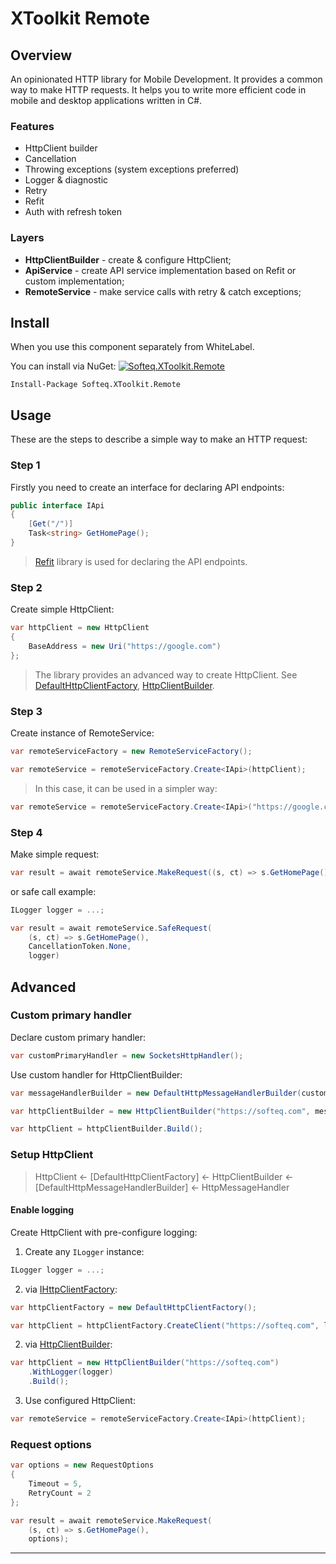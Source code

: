 # XToolkit Remote

## Overview

An opinionated HTTP library for Mobile Development. It provides a common way to make HTTP requests. It helps you to write more efficient code in mobile and desktop applications written in C#.

### Features

- HttpClient builder
- Cancellation
- Throwing exceptions (system exceptions preferred)
- Logger & diagnostic
- Retry
- Refit
- Auth with refresh token

### Layers

- **HttpClientBuilder** - create & configure HttpClient;
- **ApiService** - create API service implementation based on Refit or custom implementation;
- **RemoteService** - make service calls with retry & catch exceptions;

## Install

When you use this component separately from WhiteLabel.

You can install via NuGet: [![Softeq.XToolkit.Remote](https://buildstats.info/nuget/Softeq.XToolkit.Remote?includePreReleases=true)](https://www.nuget.org/packages/Softeq.XToolkit.Remote)

    Install-Package Softeq.XToolkit.Remote

## Usage

These are the steps to describe a simple way to make an HTTP request:

### Step 1

Firstly you need to create an interface for declaring API endpoints:

```cs
public interface IApi
{
    [Get("/")]
    Task<string> GetHomePage();
}
```

> [Refit](https://github.com/reactiveui/refit#api-attributes) library is used for declaring the API endpoints.

### Step 2

Create simple HttpClient:

```cs
var httpClient = new HttpClient
{
    BaseAddress = new Uri("https://google.com")
};
```

> The library provides an advanced way to create HttpClient. See [DefaultHttpClientFactory](xref:Softeq.XToolkit.Remote.Client.DefaultHttpClientFactory), [HttpClientBuilder](xref:Softeq.XToolkit.Remote.Client.HttpClientBuilder).

### Step 3

Create instance of RemoteService:

```cs
var remoteServiceFactory = new RemoteServiceFactory();

var remoteService = remoteServiceFactory.Create<IApi>(httpClient);
```

> In this case, it can be used in a simpler way:
```cs
var remoteService = remoteServiceFactory.Create<IApi>("https://google.com");
```

### Step 4

Make simple request:

```cs
var result = await remoteService.MakeRequest((s, ct) => s.GetHomePage());
```

or safe call example:

```cs
ILogger logger = ...;

var result = await remoteService.SafeRequest(
    (s, ct) => s.GetHomePage(),
    CancellationToken.None,
    logger)
````

## Advanced

### Custom primary handler

Declare custom primary handler:

```cs
var customPrimaryHandler = new SocketsHttpHandler();
```

Use custom handler for HttpClientBuilder:

```cs
var messageHandlerBuilder = new DefaultHttpMessageHandlerBuilder(customPrimaryHandler);

var httpClientBuilder = new HttpClientBuilder("https://softeq.com", messageHandlerBuilder);

var httpClient = httpClientBuilder.Build();
```

### Setup HttpClient

> HttpClient <- [DefaultHttpClientFactory] <- HttpClientBuilder <- [DefaultHttpMessageHandlerBuilder] <- HttpMessageHandler

#### Enable logging

Create HttpClient with pre-configure logging:

1. Create any `ILogger` instance:

```cs
ILogger logger = ...;
```

2. via [IHttpClientFactory](xref:Softeq.XToolkit.Remote.Client.IHttpClientFactory):

```cs
var httpClientFactory = new DefaultHttpClientFactory();

var httpClient = httpClientFactory.CreateClient("https://softeq.com", logger);
```

2. via [HttpClientBuilder](xref:Softeq.XToolkit.Remote.Client.HttpClientBuilder):

```cs
var httpClient = new HttpClientBuilder("https://softeq.com")
    .WithLogger(logger)
    .Build();
```

3. Use configured HttpClient:

```cs
var remoteService = remoteServiceFactory.Create<IApi>(httpClient);
```

### Request options

```cs
var options = new RequestOptions
{
    Timeout = 5,
    RetryCount = 2
};

var result = await remoteService.MakeRequest(
    (s, ct) => s.GetHomePage(),
    options);
```

---
